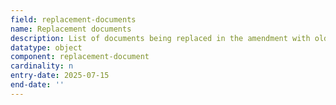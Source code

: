 ```yaml
---
field: replacement-documents
name: Replacement documents
description: List of documents being replaced in the amendment with old and new document references
datatype: object
component: replacement-document
cardinality: n
entry-date: 2025-07-15
end-date: ''
---
```

